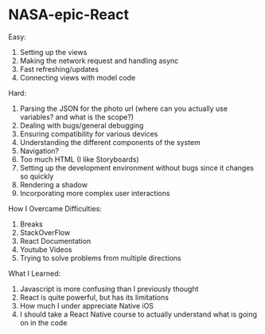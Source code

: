 # NASA-epic-React

Easy:
  1. Setting up the views
  2. Making the network request and handling async
  3. Fast refreshing/updates
  4. Connecting views with model code

Hard:
  1. Parsing the JSON for the photo url (where can you actually use variables? and what is the scope?)
  2. Dealing with bugs/general debugging
  3. Ensuring compatibility for various devices
  4. Understanding the different components of the system
  5. Navigation?
  6. Too much HTML (I like Storyboards)
  7. Setting up the development environment without bugs since it changes so quickly
  8. Rendering a shadow
  9. Incorporating more complex user interactions
  
How I Overcame Difficulties:
  1. Breaks
  2. StackOverFlow
  3. React Documentation
  4. Youtube Videos
  5. Trying to solve problems from multiple directions
  
What I Learned:
  1. Javascript is more confusing than I previously thought
  2. React is quite powerful, but has its limitations
  3. How much I under appreciate Native iOS
  4. I should take a React Native course to actually understand what is going on in the code
